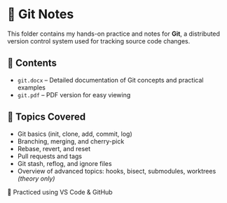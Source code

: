 # 🧩 Git Notes

This folder contains my hands-on practice and notes for **Git**, a distributed version control system used for tracking source code changes.

## 📘 Contents
- `git.docx` – Detailed documentation of Git concepts and practical examples  
- `git.pdf` – PDF version for easy viewing

## 🧠 Topics Covered
- Git basics (init, clone, add, commit, log)
- Branching, merging, and cherry-pick
- Rebase, revert, and reset
- Pull requests and tags
- Git stash, reflog, and ignore files
- Overview of advanced topics: hooks, bisect, submodules, worktrees *(theory only)*

📍 Practiced using VS Code & GitHub

